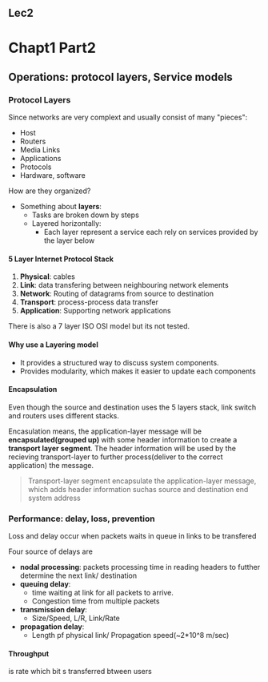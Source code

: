 ## Lec2

# Chapt1 Part2

## Operations: protocol layers, Service models

### Protocol Layers

Since networks are very complext and usually consist of many "pieces":
   - Host
   - Routers
   - Media Links
   - Applications
   - Protocols
   - Hardware, software

How are they organized?

- Something about **layers**:
  - Tasks are broken down by steps
  - Layered horizontally:
    - Each layer represent a service each rely on services provided by the layer below

#### 5 Layer Internet Protocol Stack

1. **Physical**: cables
2. **Link**: data transfering between neighbouring network elements
3. **Network**: Routing of datagrams from source to destination
4. **Transport**: process-process data transfer
5. **Application**: Supporting network applications

There is also a 7 layer ISO OSI model but its not tested.

#### Why use a Layering model

- It provides a structured way to discuss system components.
- Provides modularity, which makes it easier to update each components

#### Encapsulation

Even though the source and destination uses the 5 layers stack, link switch and routers uses different stacks.

Encasulation means, the application-layer message will be **encapsulated(grouped up)** with some header information to create a **transport layer segment**. The header information will be used by the recieving transport-layer to further process(deliver to the correct application) the message.

> Transport-layer segment encapsulate the application-layer message, which adds header information suchas source and destination end system address

### Performance: delay, loss, prevention

Loss and delay occur when packets waits in queue in links to be transfered

Four source of delays are

- **nodal processing**: packets processing time in reading headers to futther determine the next link/ destination
- **queuing delay**: 
  - time waiting at link for all packets to arrive.
  - Congestion time from multiple packets
- **transmission delay**:
  - Size/Speed, L/R, Link/Rate
- **propagation delay**:
  - Length pf physical link/ Propagation speed(~2*10^8 m/sec)

#### Throughput

is rate which bit s transferred btween users